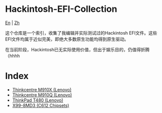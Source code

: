 # Hackintosh-EFI-Collection
[En](./markdown/en.md) | [Zh](./markdown/zh.md)

这个仓库是一个索引，收集了我编辑并实际测试过的Hackintosh EFI文件。这些EFI文件均属于近似完美，即绝大多数原生功能均得到原生驱动。

在当前阶段，Hackintosh已无实际使用价值，但出于娱乐目的，仍值得折腾（hhhh


# Index
* [Thinkcentre M910X (Lenovo)](https://github.com/xiaoran007/Thinkcentre-M910X-Hackintosh-OC-EFI)
* [Thinkcentre M910Q (Lenovo)](https://github.com/xiaoran007/Thinkcentre-M910Q-Hackintosh-EFI-with-OC-0.9.7)
* [ThinkPad T480 (Lenovo)](https://github.com/xiaoran007/Thinkpad-T480-Hackintosh)
* [X99-8MD3 (C612 Chipsets)](https://github.com/xiaoran007/X99-8MD3-Hackintosh)